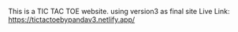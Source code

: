 This is a TIC TAC TOE website.
using version3 as final site
Live Link: https://tictactoebypandav3.netlify.app/
